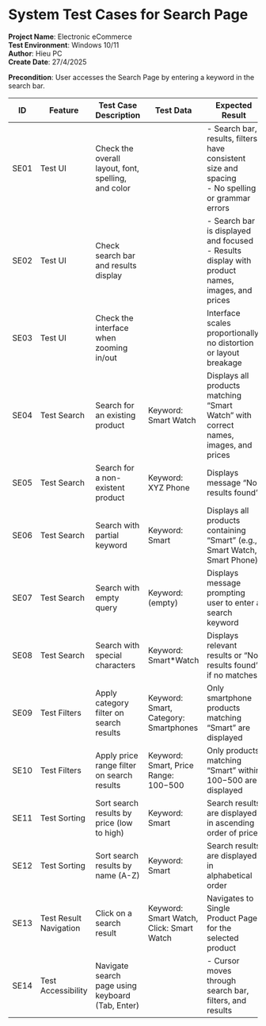 # System Test Cases for Search Page

**Project Name**: Electronic eCommerce  
**Test Environment**: Windows 10/11  
**Author**: Hieu PC  
**Create Date**: 27/4/2025  

**Precondition**: User accesses the Search Page by entering a keyword in the search bar.

| ID   | Feature         | Test Case Description                                      | Test Data                                                                 | Expected Result                                                                                          | Tester | Date       | Result | Note                                      |
|------|-----------------|------------------------------------------------------------|---------------------------------------------------------------------------|----------------------------------------------------------------------------------------------------------|--------|------------|--------|-------------------------------------------|
| SE01 | Test UI         | Check the overall layout, font, spelling, and color        |                                                                           | - Search bar, results, filters have consistent size and spacing<br>- No spelling or grammar errors       | Hieu   | 27/4/2025 |        |                                           |
| SE02 | Test UI         | Check search bar and results display                       |                                                                           | - Search bar is displayed and focused<br>- Results display with product names, images, and prices       | Hieu   | 27/4/2025 |        |                                           |
| SE03 | Test UI         | Check the interface when zooming in/out                    |                                                                           | Interface scales proportionally, no distortion or layout breakage                                         | Hieu   | 27/4/2025 |        |                                           |
| SE04 | Test Search     | Search for an existing product                             | Keyword: Smart Watch                                                     | Displays all products matching “Smart Watch” with correct names, images, and prices                     | Hieu   | 27/4/2025 |        |                                           |
| SE05 | Test Search     | Search for a non-existent product                          | Keyword: XYZ Phone                                                       | Displays message “No results found”                                                                     | Hieu   | 27/4/2025 |        |                                           |
| SE06 | Test Search     | Search with partial keyword                                | Keyword: Smart                                                           | Displays all products containing “Smart” (e.g., Smart Watch, Smart Phone)                               | Hieu   | 27/4/2025 |        |                                           |
| SE07 | Test Search     | Search with empty query                                    | Keyword: (empty)                                                         | Displays message prompting user to enter a search keyword                                               | Hieu   | 27/4/2025 |        |                                           |
| SE08 | Test Search     | Search with special characters                             | Keyword: Smart*Watch                                                     | Displays relevant results or “No results found” if no matches                                           | Hieu   | 27/4/2025 |        |                                           |
| SE09 | Test Filters    | Apply category filter on search results                    | Keyword: Smart, Category: Smartphones                                    | Only smartphone products matching “Smart” are displayed                                                 | Hieu   | 27/4/2025 |        |                                           |
| SE10 | Test Filters    | Apply price range filter on search results                 | Keyword: Smart, Price Range: $100-$500                                   | Only products matching “Smart” within $100-$500 are displayed                                           | Hieu   | 27/4/2025 |        |                                           |
| SE11 | Test Sorting    | Sort search results by price (low to high)                 | Keyword: Smart                                                           | Search results are displayed in ascending order of price                                               | Hieu   | 27/4/2025 |        |                                           |
| SE12 | Test Sorting    | Sort search results by name (A-Z)                          | Keyword: Smart                                                           | Search results are displayed in alphabetical order                                                     | Hieu   | 27/4/2025 |        |                                           |
| SE13 | Test Result Navigation | Click on a search result                           | Keyword: Smart Watch, Click: Smart Watch                                 | Navigates to Single Product Page for the selected product                                               | Hieu   | 27/4/2025 |        |                                           |
| SE14 | Test Accessibility | Navigate search page using keyboard (Tab, Enter) |                                                                           | - Cursor moves through search bar, filters, and results